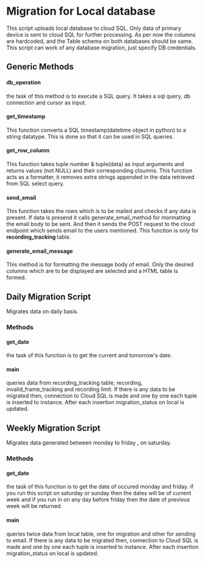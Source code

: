 # Migration for Local database


This script uploads local database to cloud SQL.
Only data of primary device is sent to cloud SQL for further processing.
As per now the columns are hardcoded, and the Table schema on both databases should be same.
This script can work of any database migration, just specify DB credentials.

## Generic Methods

#### db_operation
the task of this method is to execute a SQL query.
It takes a sql query, db connection and cursor as input.

#### get_timestamp
This function converts a SQL timestamp(datetime object in python) to a string datatype.
This is done so that it can be used in SQL queries.

#### get_row_column
This function takes tuple number & tuple(data) as input arguments and returns values (not NULL) and their corresponding cloumns.
This function acts as a formatter, it removes extra strings appended in the data retrieved from SQL select query.

#### send_email
This function takes the rows which is to be mailed and checks if any data is present.
If data is presend it calls generate_email_method for mormatting the email body to be sent.
And then it sends the POST request to the cloud endpoint which sends email to the users mentioned.
This function is only for <b> recording_tracking </b> table.

#### generate_email_message
This method is for formatting the message body of email.
Only the desired columns which are to be displayed are selected and a HTML table is formed.


## Daily Migration Script
Migrates data on daily basis. 
### Methods

#### get_date
the task of this function is to get the current and tomorrow's date.

#### main
queries data from recording_tracking table, recording, invalid_frame_tracking and recording limit.
If there is any data to be migrated then, connection to Cloud SQL is made and one by one each tuple is inserted to instance.
After each insertion migration_status on local is updated.

## Weekly Migration Script
Migrates data generated between monday to friday , on saturday.
### Methods

#### get_date
the task of this function is to get the date of occured monday and friday.
if you run this script on saturday or sunday then the dates will be of current week
and if you run in on any day before friday then the date of previous week will be returned.

#### main
queries twice data from local table, one for migration and other for sending to email.
If there is any data to be migrated then, connection to Cloud SQL is made and one by one each tuple is inserted to instance.
After each insertion migration_status on local is updated.